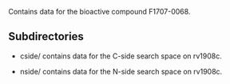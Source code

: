 Contains data for the bioactive compound F1707-0068.

## Subdirectories

- cside/ contains data for the C-side search space on rv1908c.

- nside/ contains data for the N-side search space on rv1908c.

